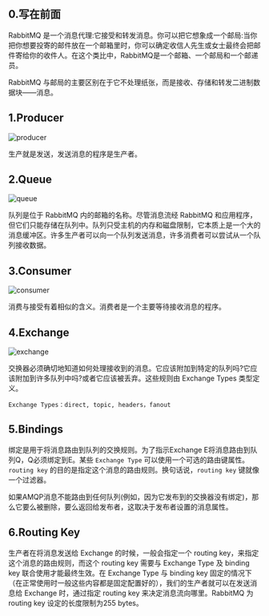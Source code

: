 ## 0.写在前面
RabbitMQ 是一个消息代理:它接受和转发消息。你可以把它想象成一个邮局:当你把你想要投寄的邮件放在一个邮箱里时，你可以确定收信人先生或女士最终会把邮件寄给你的收件人。在这个类比中，RabbitMQ是一个邮箱、一个邮局和一个邮递员。

RabbitMQ 与邮局的主要区别在于它不处理纸张，而是接收、存储和转发二进制数据块——消息。

## 1.Producer

![producer](https://user-gold-cdn.xitu.io/2018/11/5/166e330995471e0d?w=71&h=51&f=png&s=1558)

生产就是发送，发送消息的程序是生产者。

## 2.Queue

![queue](https://user-gold-cdn.xitu.io/2018/11/5/166e334160ff66b6?w=130&h=91&f=png&s=885)

队列是位于 RabbitMQ 内的邮箱的名称。尽管消息流经 RabbitMQ 和应用程序，但它们只能存储在队列中。队列只受主机的内存和磁盘限制，它本质上是一个大的消息缓冲区。许多生产者可以向一个队列发送消息，许多消费者可以尝试从一个队列接收数据。

## 3.Consumer

![consumer](https://user-gold-cdn.xitu.io/2018/11/5/166e3397ba1dd954?w=71&h=51&f=png&s=2176)

消费与接受有着相似的含义。消费者是一个主要等待接收消息的程序。

## 4.Exchange

![exchange](https://user-gold-cdn.xitu.io/2018/11/5/166e347b6ace98e4?w=63&h=41&f=png&s=2305)

交换器必须确切地知道如何处理接收到的消息。它应该附加到特定的队列吗?它应该附加到许多队列中吗?或者它应该被丢弃。这些规则由 Exchange Types 类型定义。

    Exchange Types：direct, topic, headers，fanout
    
## 5.Bindings

绑定是用于将消息路由到队列的交换规则。为了指示Exchange E将消息路由到队列Q，Q必须绑定到E。某些 `Exchange Type` 可以使用一个可选的路由键属性。`routing key` 的目的是指定这个消息的路由规则。换句话说，`routing key` 键就像一个过滤器。

如果AMQP消息不能路由到任何队列(例如，因为它发布到的交换器没有绑定)，那么它要么被删除，要么返回给发布者，这取决于发布者设置的消息属性。

## 6.Routing Key
生产者在将消息发送给 Exchange 的时候，一般会指定一个 routing key，来指定这个消息的路由规则，而这个 routing key 需要与 Exchange Type 及 binding key 联合使用才能最终生效。在 Exchange Type 与 binding key 固定的情况下（在正常使用时一般这些内容都是固定配置好的），我们的生产者就可以在发送消息给 Exchange 时，通过指定 routing key 来决定消息流向哪里。RabbitMQ 为 routing key 设定的长度限制为255 bytes。

